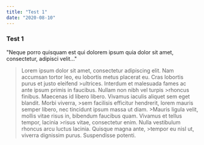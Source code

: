 ```yaml
---
title: "Test 1"
date: "2020-08-10"
---
```


### Test 1

"Neque porro quisquam est qui dolorem ipsum quia dolor sit amet, consectetur, adipisci velit..."

> Lorem ipsum dolor sit amet, consectetur adipiscing elit.
> Nam accumsan tortor leo, eu lobortis metus placerat eu. Cras lobortis purus et justo eleifend >ultrices. Interdum et malesuada fames ac ante ipsum primis in faucibus. Nullam non nibh vel turpis >rhoncus finibus. Maecenas id libero libero. Vivamus iaculis aliquet sem eget blandit. Morbi viverra, >sem facilisis efficitur hendrerit, lorem mauris semper libero, nec tincidunt ipsum massa ut diam. >Mauris ligula velit, mollis vitae risus in, bibendum faucibus quam. Vivamus et tellus tempor, lacinia >risus vitae, consectetur enim. Nulla vestibulum rhoncus arcu luctus lacinia. Quisque magna ante, >tempor eu nisl ut, viverra dignissim purus. Suspendisse potenti.
